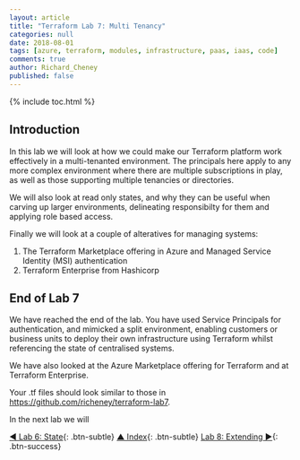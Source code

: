 ```yaml
---
layout: article
title: "Terraform Lab 7: Multi Tenancy"
categories: null
date: 2018-08-01
tags: [azure, terraform, modules, infrastructure, paas, iaas, code]
comments: true
author: Richard_Cheney
published: false
---
```


{% include toc.html %}

## Introduction

In this lab we will look at how we could make our Terraform platform work effectively in a multi-tenanted environment.  The principals here apply to any more complex environment where there are multiple subscriptions in play, as well as those supporting multiple tenancies or directories.

We will also look at read only states, and why they can be useful when carving up larger environments, delineating responsibilty for them and applying role based access.

Finally we will look at a couple of alteratives for managing systems:

1. The Terraform Marketplace offering in Azure and Managed Service Identity (MSI) authentication
2. Terraform Enterprise from Hashicorp

## End of Lab 7

We have reached the end of the lab. You have used Service Principals for authentication, and mimicked a split environment, enabling customers or business units to deploy their own infrastructure using Terraform whilst referencing the state of centralised systems.

We have also looked at the Azure Marketplace offering for Terraform and at Terraform Enterprise.

Your .tf files should look similar to those in <https://github.com/richeney/terraform-lab7>.

In the next lab we will

[◄ Lab 6: State](../lab6){: .btn-subtle} [▲ Index](../#lab-contents){: .btn-subtle} [Lab 8: Extending ►](../lab8){: .btn-success}